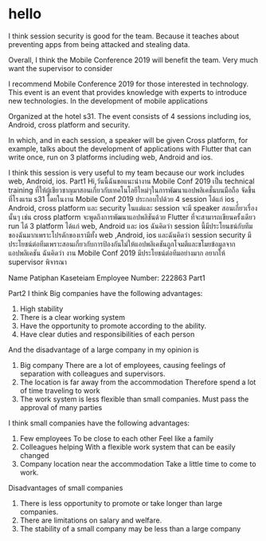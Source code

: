 # hello
I think session security is good for the team.
Because it teaches about preventing apps from being attacked and stealing data.

Overall, I think the Mobile Conference 2019 will benefit the team.
Very much want the supervisor to consider

I recommend
Mobile Conference 2019 for those interested in technology.
This event is an event that provides knowledge with experts to introduce new technologies.
In the development of mobile applications

Organized at the hotel s31. The event consists of 4 sessions including ios, Android, cross platform and security.

In which, and in each session, a speaker will be given
Cross platform, for example, talks about the development of applications with Flutter that can write once, run on 3 platforms including web, Android and ios.

I think this session is very useful to my team because our work includes web, Android, ios.
Part1
Hi,วันนี้ฉันขอแนะนำงาน Mobile Conf 2019 เป็น technical training ที่ให้ผู้เชียวชาญมาสอนเกี่ยวกับเทคโนโลยีใหม่ๆในการพัฒนาแอปพลิเคชั่นบนมือถือ จัดขึ้นที่โรงแรม s31 โดยในงาน Mobile Conf 2019 ประกอบไปด้วย 4 session ได้แก่ ios , Android, cross platform และ security ในแต่และ session จะมี speaker สอนเกี่ยวเรื่องนั้นๆ เช่น cross platform จะพูดถึงการพัฒนาแอปพลิชันด้วย Flutter ที่จะสามารถเขียนครั้งเดียว run ได้ 3 platform  ได้แก่ web,  Android และ ios
ฉันคิดว่า session นี้มีประโยนชน์กับทีมของฉันมากเพราะโปรดักของเรามีทั้ง web ,Android, ios  และฉันคิดว่า session security มีประโยชน์ต่อทีมเพราะสอนเกี่ยวกับการป้องกันไม่ให้แอปพลิเคชันถูกโจมตีและขโมยข้อมูลจากแอปพลิเคชัน
ฉันคิดว่า งาน Mobile Conf 2019 มีประโยชน์ต่อทีมอย่างมาก อยากให้ supervisor พิจารณา

Name Patiphan Kaseteiam                Employee Number: 222863
Part1



Part2
I think Big companies have the following advantages:
1. High stability
2. There is a clear working system
3. Have the opportunity to promote according to the ability.
4. Have clear duties and responsibilities of each person

And the disadvantage of a large company in my opinion is
1. Big company There are a lot of employees, causing feelings of separation with colleagues and supervisors.
2. The location is far away from the accommodation Therefore spend a lot of time traveling to work
3. The work system is less flexible than small companies. Must pass the approval of many parties

I think small companies have the following advantages:
1. Few employees To be close to each other Feel like a family
2. Colleagues helping With a flexible work system that can be easily changed
3. Company location near the accommodation Take a little time to come to work.

Disadvantages of small companies
1. There is less opportunity to promote or take longer than large companies.
2. There are limitations on salary and welfare.
3. The stability of a small company may be less than a large company

